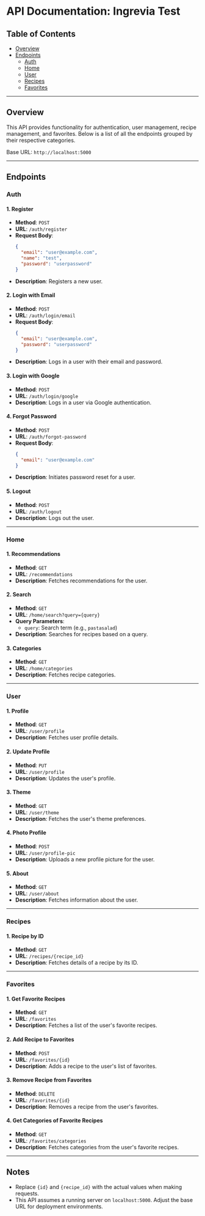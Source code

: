 # API Documentation: Ingrevia Test

## Table of Contents
- [Overview](#overview)
- [Endpoints](#endpoints)
  - [Auth](#auth)
  - [Home](#home)
  - [User](#user)
  - [Recipes](#recipes)
  - [Favorites](#favorites)

---

## Overview
This API provides functionality for authentication, user management, recipe management, and favorites. Below is a list of all the endpoints grouped by their respective categories.

Base URL: `http://localhost:5000`

---

## Endpoints

### Auth

#### 1. Register
- **Method**: `POST`
- **URL**: `/auth/register`
- **Request Body**:
  ```json
  {
    "email": "user@example.com",
    "name": "test",
    "password": "userpassword"
  }
  ```
- **Description**: Registers a new user.

#### 2. Login with Email
- **Method**: `POST`
- **URL**: `/auth/login/email`
- **Request Body**:
  ```json
  {
    "email": "user@example.com",
    "password": "userpassword"
  }
  ```
- **Description**: Logs in a user with their email and password.

#### 3. Login with Google
- **Method**: `POST`
- **URL**: `/auth/login/google`
- **Description**: Logs in a user via Google authentication.

#### 4. Forgot Password
- **Method**: `POST`
- **URL**: `/auth/forgot-password`
- **Request Body**:
  ```json
  {
    "email": "user@example.com"
  }
  ```
- **Description**: Initiates password reset for a user.

#### 5. Logout
- **Method**: `POST`
- **URL**: `/auth/logout`
- **Description**: Logs out the user.

---

### Home

#### 1. Recommendations
- **Method**: `GET`
- **URL**: `/recommendations`
- **Description**: Fetches recommendations for the user.

#### 2. Search
- **Method**: `GET`
- **URL**: `/home/search?query={query}`
- **Query Parameters**:
  - `query`: Search term (e.g., `pastasalad`)
- **Description**: Searches for recipes based on a query.

#### 3. Categories
- **Method**: `GET`
- **URL**: `/home/categories`
- **Description**: Fetches recipe categories.

---

### User

#### 1. Profile
- **Method**: `GET`
- **URL**: `/user/profile`
- **Description**: Fetches user profile details.

#### 2. Update Profile
- **Method**: `PUT`
- **URL**: `/user/profile`
- **Description**: Updates the user's profile.

#### 3. Theme
- **Method**: `GET`
- **URL**: `/user/theme`
- **Description**: Fetches the user's theme preferences.

#### 4. Photo Profile
- **Method**: `POST`
- **URL**: `/user/profile-pic`
- **Description**: Uploads a new profile picture for the user.

#### 5. About
- **Method**: `GET`
- **URL**: `/user/about`
- **Description**: Fetches information about the user.

---

### Recipes

#### 1. Recipe by ID
- **Method**: `GET`
- **URL**: `/recipes/{recipe_id}`
- **Description**: Fetches details of a recipe by its ID.

---

### Favorites

#### 1. Get Favorite Recipes
- **Method**: `GET`
- **URL**: `/favorites`
- **Description**: Fetches a list of the user's favorite recipes.

#### 2. Add Recipe to Favorites
- **Method**: `POST`
- **URL**: `/favorites/{id}`
- **Description**: Adds a recipe to the user's list of favorites.

#### 3. Remove Recipe from Favorites
- **Method**: `DELETE`
- **URL**: `/favorites/{id}`
- **Description**: Removes a recipe from the user's favorites.

#### 4. Get Categories of Favorite Recipes
- **Method**: `GET`
- **URL**: `/favorites/categories`
- **Description**: Fetches categories from the user's favorite recipes.

---

## Notes
- Replace `{id}` and `{recipe_id}` with the actual values when making requests.
- This API assumes a running server on `localhost:5000`. Adjust the base URL for deployment environments.
